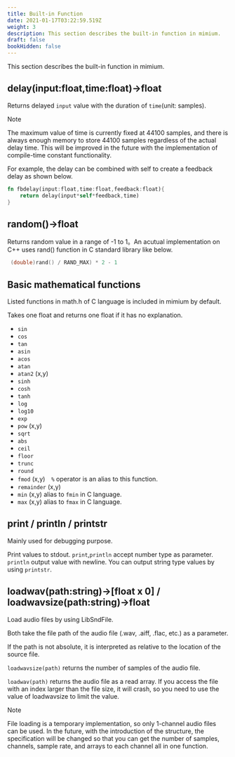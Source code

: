 ```yaml
---
title: Built-in Function
date: 2021-01-17T03:22:59.519Z
weight: 3
description: This section describes the built-in function in mimium.
draft: false
bookHidden: false
---
```

This section describes the built-in function in mimium.
## delay(input:float,time:float)->float

Returns delayed `input` value with the duration of `time`(unit: samples).


> [!NOTE]
> The maximum value of time is currently fixed at 44100 samples, and there is always enough memory to store 44100 samples regardless of the actual delay time. This will be improved in the future with the implementation of compile-time constant functionality.

For example, the delay can be combined with self to create a feedback delay as shown below.

```rust
fn fbdelay(input:float,time:float,feedback:float){
    return delay(input*self*feedback,time)
}
```

## random()->float

Returns random value in a range of -1 to 1。An acutual implementation on C++ uses rand() function in C standard library like below.

```cpp
 (double)rand() / RAND_MAX) * 2 - 1
```

## Basic mathematical functions

Listed functions in math.h of C language is included in mimium by default.

Takes one float and returns one float if it has no explanation.

- `sin`
- `cos`
- `tan`
- `asin`
- `acos`
- `atan`
- `atan2` (x,y)
- `sinh`
- `cosh`
- `tanh`
- `log`
- `log10`
- `exp`
- `pow` (x,y)
- `sqrt`
- `abs`
- `ceil`
- `floor`
- `trunc`
- `round`
- `fmod` (x,y)　`%` operator is an alias to this function.
- `remainder` (x,y)
- `min` (x,y) alias to `fmin` in C language.
- `max` (x,y) alias to `fmax` in C language.


## print / println / printstr

Mainly used for debugging purpose.

Print values to stdout.
`print`,`println` accept number type as parameter.
`println` output value with newline.
You can output string type values by using `printstr`.

## loadwav(path:string)->[float x 0] / loadwavsize(path:string)->float

Load audio files by using LibSndFile.

Both take the file path of the audio file (.wav, .aiff, .flac, etc.) as a parameter.

If the path is not absolute, it is interpreted as relative to the location of the source file.

`loadwavsize(path)` returns the number of samples of the audio file.

`loadwav(path)` returns the audio file as a read array.
If you access the file with an index larger than the file size, it will crash, so you need to use the value of loadwavsize to limit the value.

> [!NOTE]
> File loading is a temporary implementation, so only 1-channel audio files can be used.
> In the future, with the introduction of the structure, the specification will be changed so that you can get the number of samples, channels, sample rate, and arrays to each channel all in one function.
> 